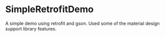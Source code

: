 # SimpleRetrofitDemo
A simple demo using retrofit and gson.
Used some of the material design support library features.
